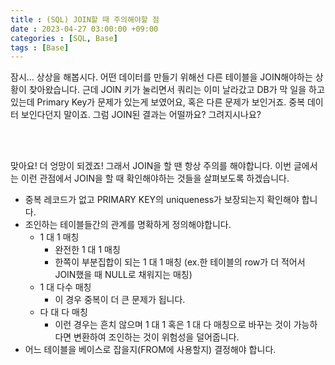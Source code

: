 ```yaml
---
title : (SQL) JOIN할 때 주의해야할 점
date : 2023-04-27 03:00:00 +09:00
categories : [SQL, Base]
tags : [Base]
---
```


잠시... 상상을 해봅시다. 어떤 데이터를 만들기 위해선 다른 테이블을 JOIN해야하는 상황이 찾아왔습니다. 근데 JOIN 키가 눌리면서 쿼리는 이미 날라갔고 DB가 막 일을 하고 있는데 Primary Key가 문제가 있는게 보였어요, 혹은 다른 문제가 보인거죠. 중복 데이터 보인다던지 말이죠. 그럼 JOIN된 결과는 어떨까요? 그려지시나요?

<br>
<br>


맞아요! 더 엉망이 되겠죠! 그래서 JOIN을 할 땐 항상 주의를 해야합니다. 이번 글에서는 이런 관점에서 JOIN을 할 때 확인해야하는 것들을 살펴보도록 하겠습니다.

- 중복 레코드가 없고 PRIMARY KEY의 uniqueness가 보장되는지 확인해야 합니다. 
- 조인하는 테이블들간의 관계를 명확하게 정의해야합니다.
  - 1 대 1 매칭
    - 완전한 1 대 1 매칭
    - 한쪽이 부분집합이 되는 1 대 1 매칭 (ex.한 테이블의 row가 더 적어서 JOIN했을 때 NULL로 채워지는 매칭)
  - 1 대 다수 매칭
    - 이 경우 중복이 더 큰 문제가 됩니다.
  - 다 대 다 매칭
    - 이런 경우는 흔치 않으며 1 대 1 혹은 1 대 다 매칭으로 바꾸는 것이 가능하다면 변환하여 조인하는 것이 위험성을 덜어줍니다.
- 어느 테이블을 베이스로 잡을지(FROM에 사용할지) 결정해야 합니다.

